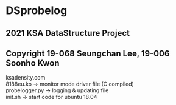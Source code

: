 # DSprobelog
## 2021 KSA DataStructure Project
## Copyright 19-068 Seungchan Lee, 19-006 Soonho Kwon
ksadensity.com  
8188eu.ko -> monitor mode driver file (C compiled)  
probelogger.py -> logging & updating file  
init.sh -> start code for ubuntu 18.04  
